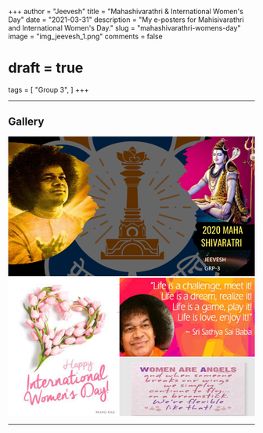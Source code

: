 +++
author = "Jeevesh"
title = "Mahashivarathri & International Women's Day"
date = "2021-03-31"
description = "My e-posters for Mahisivarathri and International Women's Day."
slug = "mahashivarathri-womens-day"
image = "img_jeevesh_1.png"
comments = false
# draft = true
tags = [
    "Group 3",
]
+++

---

## Gallery

![](img_jeevesh_1.png) ![](img_jeevesh_2.png)

---